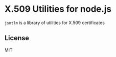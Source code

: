 # X.509 Utilities for node.js

`jsntlm` is a library of utilities for X.509 certificates

## License

MIT